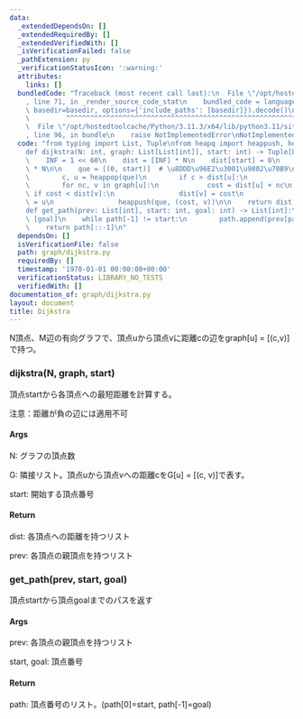 ```yaml
---
data:
  _extendedDependsOn: []
  _extendedRequiredBy: []
  _extendedVerifiedWith: []
  _isVerificationFailed: false
  _pathExtension: py
  _verificationStatusIcon: ':warning:'
  attributes:
    links: []
  bundledCode: "Traceback (most recent call last):\n  File \"/opt/hostedtoolcache/Python/3.11.3/x64/lib/python3.11/site-packages/onlinejudge_verify/documentation/build.py\"\
    , line 71, in _render_source_code_stat\n    bundled_code = language.bundle(stat.path,\
    \ basedir=basedir, options={'include_paths': [basedir]}).decode()\n          \
    \         ^^^^^^^^^^^^^^^^^^^^^^^^^^^^^^^^^^^^^^^^^^^^^^^^^^^^^^^^^^^^^^^^^^^^^^^^^^^^^^^^^\n\
    \  File \"/opt/hostedtoolcache/Python/3.11.3/x64/lib/python3.11/site-packages/onlinejudge_verify/languages/python.py\"\
    , line 96, in bundle\n    raise NotImplementedError\nNotImplementedError\n"
  code: "from typing import List, Tuple\nfrom heapq import heappush, heappop\n\n\n\
    def dijkstra(N: int, graph: List[List[int]], start: int) -> Tuple[List[int], List[int]]:\n\
    \    INF = 1 << 60\n    dist = [INF] * N\n    dist[start] = 0\n    prev = [-1]\
    \ * N\n\n    que = [(0, start)]  # \u8DDD\u96E2\u3001\u9802\u70B9\n    while que:\n\
    \        c, u = heappop(que)\n        if c > dist[u]:\n            continue\n\
    \        for nc, v in graph[u]:\n            cost = dist[u] + nc\n           \
    \ if cost < dist[v]:\n                dist[v] = cost\n                prev[v]\
    \ = u\n                heappush(que, (cost, v))\n\n    return dist, prev\n\n\n\
    def get_path(prev: List[int], start: int, goal: int) -> List[int]:\n    path =\
    \ [goal]\n    while path[-1] != start:\n        path.append(prev[path[-1]])\n\
    \    return path[::-1]\n"
  dependsOn: []
  isVerificationFile: false
  path: graph/dijkstra.py
  requiredBy: []
  timestamp: '1970-01-01 00:00:00+00:00'
  verificationStatus: LIBRARY_NO_TESTS
  verifiedWith: []
documentation_of: graph/dijkstra.py
layout: document
title: Dijkstra
---
```


N頂点、M辺の有向グラフで、頂点uから頂点vに距離cの辺をgraph[u] = [(c,v)]で持つ。

### dijkstra(N, graph, start)

頂点startから各頂点への最短距離を計算する。

注意：距離が負の辺には適用不可

#### Args
N: グラフの頂点数

G: 隣接リスト。頂点uから頂点vへの距離cをG[u] = [(c, v)]で表す。

start: 開始する頂点番号

#### Return
dist: 各頂点への距離を持つリスト

prev: 各頂点の親頂点を持つリスト  


### get_path(prev, start, goal)

頂点startから頂点goalまでのパスを返す

#### Args
prev: 各頂点の親頂点を持つリスト  

start, goal: 頂点番号

#### Return

path: 頂点番号のリスト。(path[0]=start, path[-1]=goal)


